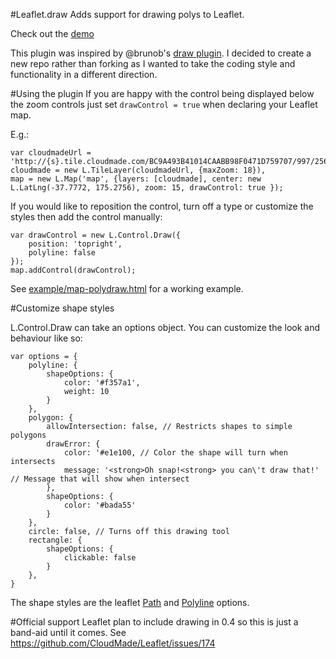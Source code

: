 #Leaflet.draw
Adds support for drawing polys to Leaflet.

Check out the [demo](http://jacobtoye.github.com/Leaflet.draw/)

This plugin was inspired by @brunob's [draw plugin](https://github.com/brunob/leaflet.draw). I decided to create a new repo rather than forking as I wanted to take the coding style and functionality in a different direction.

#Using the plugin
If you are happy with the control being displayed below the zoom controls just set ````drawControl = true```` when declaring your Leaflet map.

E.g.:

````
var cloudmadeUrl = 'http://{s}.tile.cloudmade.com/BC9A493B41014CAABB98F0471D759707/997/256/{z}/{x}/{y}.png',
cloudmade = new L.TileLayer(cloudmadeUrl, {maxZoom: 18}),
map = new L.Map('map', {layers: [cloudmade], center: new L.LatLng(-37.7772, 175.2756), zoom: 15, drawControl: true });
````

If you would like to reposition the control, turn off a type or customize the styles then add the control manually:

````
var drawControl = new L.Control.Draw({
	position: 'topright',
	polyline: false
});
map.addControl(drawControl);
````

See [example/map-polydraw.html](https://github.com/jacobtoye/Leaflet.draw/blob/master/example/drawing.html) for a working example.

#Customize shape styles

L.Control.Draw can take an options object. You can customize the look and behaviour like so:

````
var options = {
	polyline: {
		shapeOptions: {
			color: '#f357a1',
			weight: 10
		}
	},
	polygon: {
		allowIntersection: false, // Restricts shapes to simple polygons
		drawError: {
			color: '#e1e100, // Color the shape will turn when intersects
			message: '<strong>Oh snap!<strong> you can\'t draw that!' // Message that will show when intersect
		},
		shapeOptions: {
			color: '#bada55'
		}
	},
	circle: false, // Turns off this drawing tool
	rectangle: {
		shapeOptions: {
			clickable: false
		}
	},
}
````

The shape styles are the leaflet [Path](http://leaflet.cloudmade.com/reference.html#path-options) and [Polyline](http://leaflet.cloudmade.com/reference.html#polyline-options) options.

#Official support
Leaflet plan to include drawing in 0.4 so this is just a band-aid until it comes. See https://github.com/CloudMade/Leaflet/issues/174